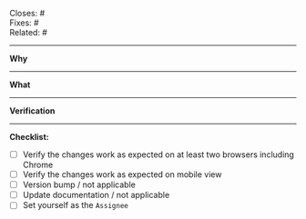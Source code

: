 <!-- Tags (add as many as applicable) -->

Closes: # <!-- number of issue or pull request -->\
Fixes: # <!-- number of issue (implies Closes tag) or commit SHA -->\
Related: # <!-- number of issue/pull request, or link to external discussion -->

---

**Why**
<!-- Explain why this change is necessary and why it was completed -->

---

**What**
<!-- State what changes are included in this pull request -->

---

**Verification**
<!-- Describe how others can test and verify this feature -->

---

**Checklist:**

<!-- To check an item, fill the brackets with the letter `x`; the result should look like `[x]`.-->

- [ ] Verify the changes work as expected on at least two browsers including Chrome
- [ ] Verify the changes work as expected on mobile view
- [ ] Version bump / not applicable
- [ ] Update documentation / not applicable
- [ ] Set yourself as the `Assignee`
